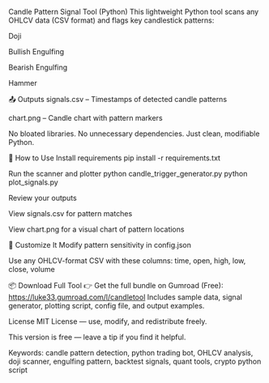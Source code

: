  Candle Pattern Signal Tool (Python)
This lightweight Python tool scans any OHLCV data (CSV format) and flags key candlestick patterns:

Doji

Bullish Engulfing

Bearish Engulfing

Hammer

📤 Outputs
signals.csv – Timestamps of detected candle patterns

chart.png – Candle chart with pattern markers

No bloated libraries. No unnecessary dependencies. Just clean, modifiable Python.

🚀 How to Use
Install requirements
pip install -r requirements.txt

Run the scanner and plotter
python candle_trigger_generator.py
python plot_signals.py

Review your outputs

View signals.csv for pattern matches

View chart.png for a visual chart of pattern locations

🔧 Customize It
Modify pattern sensitivity in config.json

Use any OHLCV-format CSV with these columns:
time, open, high, low, close, volume

📦 Download Full Tool
👉 Get the full bundle on Gumroad (Free): https://luke33.gumroad.com/l/candletool
Includes sample data, signal generator, plotting script, config file, and output examples.

License
MIT License — use, modify, and redistribute freely.

This version is free — leave a tip if you find it helpful.




Keywords: candle pattern detection, python trading bot, OHLCV analysis, doji scanner, engulfing pattern, backtest signals, quant tools, crypto python script
